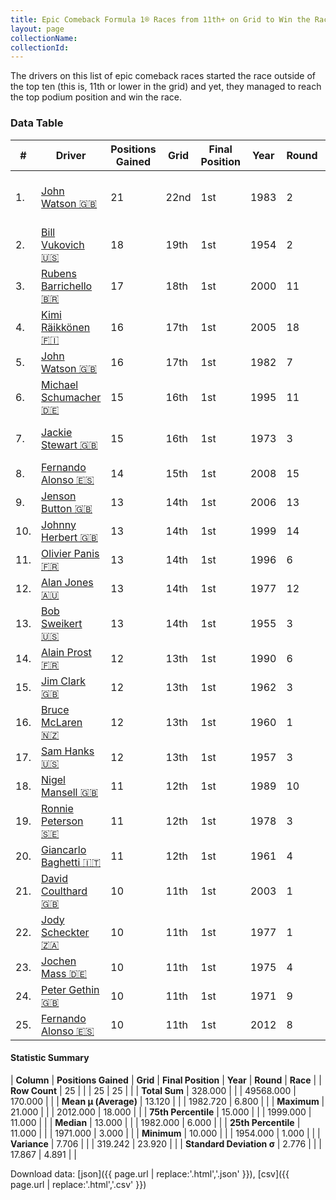 ```yaml
---
title: Epic Comeback Formula 1® Races from 11th+ on Grid to Win the Race
layout: page
collectionName: 
collectionId: 
---
```




<canvas id="chart" width="400" height="180"></canvas>
<script>
var data = {
    "datasets": [
        {
            "backgroundColor": [
                "#9C8E8D",
                "#9C8E8D",
                "#9C8E8D",
                "#9C8E8D",
                "#9C8E8D",
                "#9C8E8D",
                "#9C8E8D",
                "#9C8E8D",
                "#9C8E8D",
                "#9C8E8D",
                "#9C8E8D",
                "#9C8E8D",
                "#9C8E8D",
                "#9C8E8D",
                "#9C8E8D",
                "#9C8E8D",
                "#9C8E8D",
                "#9C8E8D",
                "#9C8E8D",
                "#9C8E8D",
                "#9C8E8D",
                "#9C8E8D",
                "#9C8E8D",
                "#9C8E8D",
                "#9C8E8D"
            ],
            "borderColor": [
                "#1D181E",
                "#1D181E",
                "#1D181E",
                "#1D181E",
                "#1D181E",
                "#1D181E",
                "#1D181E",
                "#1D181E",
                "#1D181E",
                "#1D181E",
                "#1D181E",
                "#1D181E",
                "#1D181E",
                "#1D181E",
                "#1D181E",
                "#1D181E",
                "#1D181E",
                "#1D181E",
                "#1D181E",
                "#1D181E",
                "#1D181E",
                "#1D181E",
                "#1D181E",
                "#1D181E",
                "#1D181E"
            ],
            "borderWidth": 1,
            "data": [
                21.0,
                18.0,
                17.0,
                16.0,
                16.0,
                15.0,
                15.0,
                14.0,
                13.0,
                13.0,
                13.0,
                13.0,
                13.0,
                12.0,
                12.0,
                12.0,
                12.0,
                11.0,
                11.0,
                11.0,
                10.0,
                10.0,
                10.0,
                10.0,
                10.0
            ],
            "label": "Positions Gained"
        }
    ],
    "labels": [
        "John Watson",
        "Bill Vukovich",
        "Rubens Barrichello",
        "Kimi Räikkönen",
        "John Watson",
        "Michael Schumacher",
        "Jackie Stewart",
        "Fernando Alonso",
        "Jenson Button",
        "Johnny Herbert",
        "Olivier Panis",
        "Alan Jones",
        "Bob Sweikert",
        "Alain Prost",
        "Jim Clark",
        "Bruce McLaren",
        "Sam Hanks",
        "Nigel Mansell",
        "Ronnie Peterson",
        "Giancarlo Baghetti",
        "David Coulthard",
        "Jody Scheckter",
        "Jochen Mass",
        "Peter Gethin",
        "Fernando Alonso"
    ]
};
var options = {
  legend: {
    display: false
  },
  scales: {
    xAxes: [{
      ticks: {
        beginAtZero: true,
        maxRotation: 180,
        display: window.innerWidth > 800
      }
    }],
    yAxes: [{
      ticks: {
        beginAtZero: true
      }
    }]
  },
  onResize: function(chart, size) {
    chart.options.scales.xAxes[0].ticks.display = size.width > 800;
  }
};
var chart = new Chart("chart", {
    data: data,
    type: 'bar',
    options: options
});
</script>

The drivers on this list of epic comeback races started the race outside of the top ten (this is, 11th or lower in the grid) and yet, they managed to reach the top podium position and win the race.

### Data Table

| # | Driver | Positions Gained | Grid | Final Position | Year | Round | Race |
|--|--|--|--|--|--|--|--|
| 1. | [John Watson 🇬🇧](/f1/drivers/watson) | 21 | 22nd | 1st | 1983 | 2 | United States Grand Prix West |
| 2. | [Bill Vukovich 🇺🇸](/f1/drivers/vukovich) | 18 | 19th | 1st | 1954 | 2 | Indianapolis 500 |
| 3. | [Rubens Barrichello 🇧🇷](/f1/drivers/barrichello) | 17 | 18th | 1st | 2000 | 11 | German Grand Prix |
| 4. | [Kimi Räikkönen 🇫🇮](/f1/drivers/raikkonen) | 16 | 17th | 1st | 2005 | 18 | Japanese Grand Prix |
| 5. | [John Watson 🇬🇧](/f1/drivers/watson) | 16 | 17th | 1st | 1982 | 7 | Detroit Grand Prix |
| 6. | [Michael Schumacher 🇩🇪](/f1/drivers/michael_schumacher) | 15 | 16th | 1st | 1995 | 11 | Belgian Grand Prix |
| 7. | [Jackie Stewart 🇬🇧](/f1/drivers/stewart) | 15 | 16th | 1st | 1973 | 3 | South African Grand Prix |
| 8. | [Fernando Alonso 🇪🇸](/f1/drivers/alonso) | 14 | 15th | 1st | 2008 | 15 | Singapore Grand Prix |
| 9. | [Jenson Button 🇬🇧](/f1/drivers/button) | 13 | 14th | 1st | 2006 | 13 | Hungarian Grand Prix |
| 10. | [Johnny Herbert 🇬🇧](/f1/drivers/herbert) | 13 | 14th | 1st | 1999 | 14 | European Grand Prix |
| 11. | [Olivier Panis 🇫🇷](/f1/drivers/panis) | 13 | 14th | 1st | 1996 | 6 | Monaco Grand Prix |
| 12. | [Alan Jones 🇦🇺](/f1/drivers/jones) | 13 | 14th | 1st | 1977 | 12 | Austrian Grand Prix |
| 13. | [Bob Sweikert 🇺🇸](/f1/drivers/sweikert) | 13 | 14th | 1st | 1955 | 3 | Indianapolis 500 |
| 14. | [Alain Prost 🇫🇷](/f1/drivers/prost) | 12 | 13th | 1st | 1990 | 6 | Mexican Grand Prix |
| 15. | [Jim Clark 🇬🇧](/f1/drivers/clark) | 12 | 13th | 1st | 1962 | 3 | Belgian Grand Prix |
| 16. | [Bruce McLaren 🇳🇿](/f1/drivers/mclaren) | 12 | 13th | 1st | 1960 | 1 | Argentine Grand Prix |
| 17. | [Sam Hanks 🇺🇸](/f1/drivers/hanks) | 12 | 13th | 1st | 1957 | 3 | Indianapolis 500 |
| 18. | [Nigel Mansell 🇬🇧](/f1/drivers/mansell) | 11 | 12th | 1st | 1989 | 10 | Hungarian Grand Prix |
| 19. | [Ronnie Peterson 🇸🇪](/f1/drivers/peterson) | 11 | 12th | 1st | 1978 | 3 | South African Grand Prix |
| 20. | [Giancarlo Baghetti 🇮🇹](/f1/drivers/baghetti) | 11 | 12th | 1st | 1961 | 4 | French Grand Prix |
| 21. | [David Coulthard 🇬🇧](/f1/drivers/coulthard) | 10 | 11th | 1st | 2003 | 1 | Australian Grand Prix |
| 22. | [Jody Scheckter 🇿🇦](/f1/drivers/scheckter) | 10 | 11th | 1st | 1977 | 1 | Argentine Grand Prix |
| 23. | [Jochen Mass 🇩🇪](/f1/drivers/mass) | 10 | 11th | 1st | 1975 | 4 | Spanish Grand Prix |
| 24. | [Peter Gethin 🇬🇧](/f1/drivers/gethin) | 10 | 11th | 1st | 1971 | 9 | Italian Grand Prix |
| 25. | [Fernando Alonso 🇪🇸](/f1/drivers/alonso) | 10 | 11th | 1st | 2012 | 8 | European Grand Prix |

#### Statistic Summary

| **Column** | **Positions Gained** | **Grid** | **Final Position** | **Year** | **Round** | **Race** |
| **Row Count** | 25 |  |  | 25 | 25 |  |
| **Total Sum** | 328.000 |  |  | 49568.000 | 170.000 |  |
| **Mean μ (Average)** | 13.120 |  |  | 1982.720 | 6.800 |  |
| **Maximum** | 21.000 |  |  | 2012.000 | 18.000 |  |
| **75th Percentile** | 15.000 |  |  | 1999.000 | 11.000 |  |
| **Median** | 13.000 |  |  | 1982.000 | 6.000 |  |
| **25th Percentile** | 11.000 |  |  | 1971.000 | 3.000 |  |
| **Minimum** | 10.000 |  |  | 1954.000 | 1.000 |  |
| **Variance** | 7.706 |  |  | 319.242 | 23.920 |  |
| **Standard Deviation σ** | 2.776 |  |  | 17.867 | 4.891 |  |

Download data: [json]({{ page.url | replace:'.html','.json' }}), [csv]({{ page.url | replace:'.html','.csv' }})
